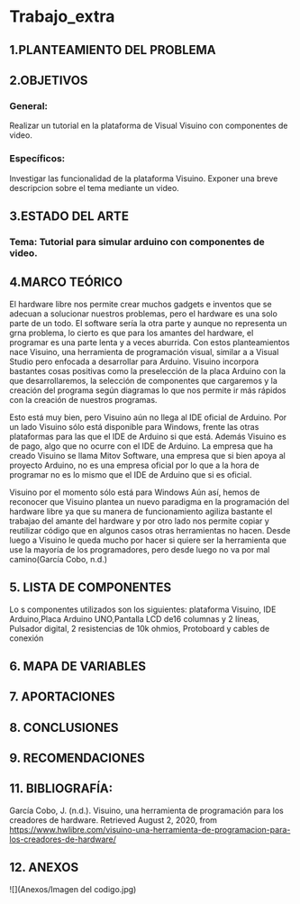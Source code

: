 # Trabajo_extra
## 1.PLANTEAMIENTO DEL PROBLEMA

## 2.OBJETIVOS

### General:
  Realizar un tutorial en la plataforma de Visual Visuino con componentes de video.
### Específicos:
  Investigar las funcionalidad de la plataforma Visuino.
  Exponer una breve descripcion sobre el tema mediante un video.
## 3.ESTADO DEL ARTE
### Tema: Tutorial para simular arduino con componentes de video.
## 4.MARCO TEÓRICO
El hardware libre nos permite crear muchos gadgets e inventos que se adecuan a solucionar nuestros problemas, pero el hardware es una solo parte de un todo. El software sería la otra parte y aunque no representa un grna problema, lo cierto es que para los amantes del hardware, el programar es una parte lenta y a veces aburrida. Con estos planteamientos nace Visuino, una herramienta de programación visual, similar a a Visual Studio pero enfocada a desarrollar para Arduino.
Visuino incorpora bastantes cosas positivas como la preselección de la placa Arduino con la que desarrollaremos, la selección de componentes que cargaremos y la creación del programa según diagramas lo que nos permite ir más rápidos con la creación de nuestros programas.

Esto está muy bien, pero Visuino aún no llega al IDE oficial de Arduino. Por un lado Visuino sólo está disponible para Windows, frente las otras plataformas para las que el IDE de Arduino si que está. Además Visuino es de pago, algo que no ocurre con el IDE de Arduino. La empresa que ha creado Visuino se llama Mitov Software, una empresa que si bien apoya al proyecto Arduino, no es una empresa oficial por lo que a la hora de programar no es lo mismo que el IDE de Arduino que si es oficial.

Visuino por el momento sólo está para Windows
Aún así, hemos de reconocer que Visuino plantea un nuevo paradigma en la programación del hardware libre ya que su manera de funcionamiento agiliza bastante el trabajao del amante del hardware y por otro lado nos permite copiar y reutilizar código que en algunos casos otras herramientas no hacen. Desde luego a Visuino le queda mucho por hacer si quiere ser la herramienta que use la mayoría de los programadores, pero desde luego no va por mal camino(García Cobo, n.d.)
## 5. LISTA DE COMPONENTES
Lo s componentes utilizados son los siguientes: plataforma Visuino, IDE Arduino,Placa Arduino UNO,Pantalla LCD de16 columnas y 2 líneas, Pulsador digital, 2 resistencias de 10k ohmios, Protoboard y cables de conexión
## 6. MAPA DE VARIABLES
## 7. APORTACIONES
## 8. CONCLUSIONES
## 9. RECOMENDACIONES
## 11. BIBLIOGRAFÍA:
García Cobo, J. (n.d.). Visuino, una herramienta de programación para los creadores de hardware. Retrieved August 2, 2020, from https://www.hwlibre.com/visuino-una-herramienta-de-programacion-para-los-creadores-de-hardware/
## 12. ANEXOS
![](Anexos/Imagen del codigo.jpg)
